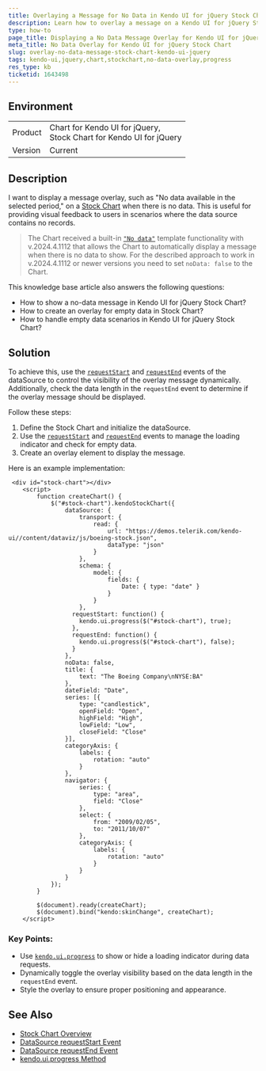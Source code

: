 ```yaml
---
title: Overlaying a Message for No Data in Kendo UI for jQuery Stock Chart
description: Learn how to overlay a message on a Kendo UI for jQuery Stock Chart when there is no data.
type: how-to
page_title: Displaying a No Data Message Overlay for Kendo UI for jQuery Stock Chart
meta_title: No Data Overlay for Kendo UI for jQuery Stock Chart
slug: overlay-no-data-message-stock-chart-kendo-ui-jquery
tags: kendo-ui,jquery,chart,stockchart,no-data-overlay,progress
res_type: kb
ticketid: 1643498
---
```


## Environment

<table>
<tbody>
<tr>
<td> Product </td>
<td>
Chart for Kendo UI for jQuery, <br/>
Stock Chart for Kendo UI for jQuery
</td>
</tr>
<tr>
<td> Version </td>
<td> Current </td>
</tr>
</tbody>
</table>

## Description

I want to display a message overlay, such as "No data available in the selected period," on a [Stock Chart](https://docs.telerik.com/kendo-ui/controls/data-visualization/stockchart/overview) when there is no data. This is useful for providing visual feedback to users in scenarios where the data source contains no records.

> The Chart received a built-in [`"No data"`](https://www.telerik.com/kendo-jquery-ui/documentation/api/javascript/dataviz/ui/chart/configuration/nodata) template functionality with v.2024.4.1112 that allows the Chart to automatically display a message when there is no data to show. For the described approach to work in v.2024.4.1112 or newer versions you need to set `noData: false` to the Chart.

This knowledge base article also answers the following questions:
- How to show a no-data message in Kendo UI for jQuery Stock Chart?
- How to create an overlay for empty data in Stock Chart?
- How to handle empty data scenarios in Kendo UI for jQuery Stock Chart?

## Solution

To achieve this, use the [`requestStart`](https://www.telerik.com/kendo-jquery-ui/documentation/api/javascript/data/datasource/events/requeststart) and [`requestEnd`](https://www.telerik.com/kendo-jquery-ui/documentation/api/javascript/data/datasource/events/requestend) events of the dataSource to control the visibility of the overlay message dynamically. Additionally, check the data length in the `requestEnd` event to determine if the overlay message should be displayed.

Follow these steps:

1. Define the Stock Chart and initialize the dataSource.
2. Use the [`requestStart`](https://www.telerik.com/kendo-jquery-ui/documentation/api/javascript/data/datasource/events/requeststart) and [`requestEnd`](https://www.telerik.com/kendo-jquery-ui/documentation/api/javascript/data/datasource/events/requestend) events to manage the loading indicator and check for empty data.
3. Create an overlay element to display the message.

Here is an example implementation:

```dojo
 <div id="stock-chart"></div>
    <script>
        function createChart() {
            $("#stock-chart").kendoStockChart({
                dataSource: {
                    transport: {
                        read: {
                            url: "https://demos.telerik.com/kendo-ui//content/dataviz/js/boeing-stock.json",
                            dataType: "json"
                        }
                    },
                    schema: {
                        model: {
                            fields: {
                                Date: { type: "date" }
                            }
                        }
                    },
                  requestStart: function() {
                    kendo.ui.progress($("#stock-chart"), true);
                  },
                  requestEnd: function() {
                    kendo.ui.progress($("#stock-chart"), false);
                  }
                },
                noData: false,
                title: {
                    text: "The Boeing Company\nNYSE:BA"
                },
                dateField: "Date",
                series: [{
                    type: "candlestick",
                    openField: "Open",
                    highField: "High",
                    lowField: "Low",
                    closeField: "Close"
                }],
                categoryAxis: {
                    labels: {
                        rotation: "auto"
                    }
                },
                navigator: {
                    series: {
                        type: "area",
                        field: "Close"
                    },
                    select: {
                        from: "2009/02/05",
                        to: "2011/10/07"
                    },
                    categoryAxis: {
                        labels: {
                            rotation: "auto"
                        }
                    }
                }
            });
        }

        $(document).ready(createChart);
        $(document).bind("kendo:skinChange", createChart);
    </script>
```

### Key Points:
- Use [`kendo.ui.progress`](https://docs.telerik.com/kendo-ui/api/javascript/ui/ui/methods/progress) to show or hide a loading indicator during data requests.
- Dynamically toggle the overlay visibility based on the data length in the `requestEnd` event.
- Style the overlay to ensure proper positioning and appearance.

## See Also

- [Stock Chart Overview](https://www.telerik.com/kendo-jquery-ui/documentation/controls/charts/stockchart/overview)
- [DataSource requestStart Event](https://www.telerik.com/kendo-jquery-ui/documentation/api/javascript/data/datasource/events/requeststart)
- [DataSource requestEnd Event](https://www.telerik.com/kendo-jquery-ui/documentation/api/javascript/data/datasource/events/requestend)
- [kendo.ui.progress Method](https://docs.telerik.com/kendo-ui/api/javascript/ui/ui/methods/progress)

